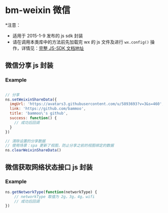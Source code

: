 bm-weixin 微信
===============


*注意：

  + 适用于 2015-1-9 发布的 js sdk 封装
  + 请在调用本类库中的方法前先加载完 wx 的 js 文件及进行 `wx.config()` 操作，详情见：[完整 JS-SDK 文档地址](http://mp.weixin.qq.com/wiki/7/aaa137b55fb2e0456bf8dd9148dd613f.html)

## 微信分享 js 封装

### Example
```javascript

// 分享
ns.setWeixinShareData({
  imgUrl: 'https://avatars3.githubusercontent.com/u/5893693?v=3&s=460',
  link: 'https://github.com/bammoo',
  title: 'bammoo\'s github',
  success: function() {
    // 成功后回调
  }
})

// 清除设置的分享数据
// 使用场景：spa 更新了视图，防止分享之前的视图绑定的数据
ns.clearWeixinShareData()
```

## 微信获取网络状态接口 js 封装

### Example
```javascript
ns.getNetworkType(function(networkType) {
    // networkType 取值为 2g，3g，4g，wifi
    // 成功后回调
})
```